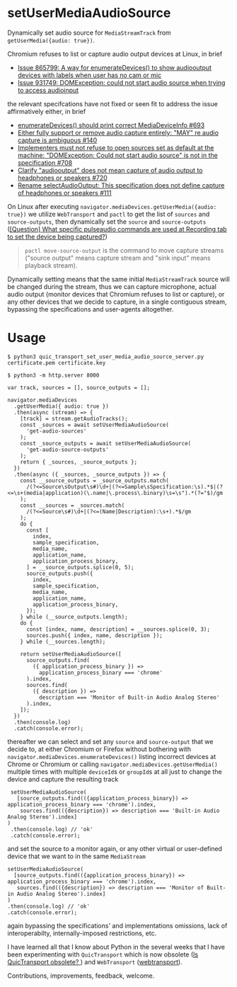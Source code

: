 # setUserMediaAudioSource
Dynamically set audio source for `MediaStreamTrack` from `getUserMedia({audio: true})`.

Chromium refuses to list or capture audio output devices at Linux, in brief 

- [Issue 865799: A way for enumerateDevices() to show audiooutput devices with labels when user has no cam or mic](https://bugs.chromium.org/p/chromium/issues/detail?id=865799) 
- [Issue 931749: DOMException: could not start audio source when trying to access audioinput](https://bugs.chromium.org/p/chromium/issues/detail?id=931749)

the relevant specifcations have not fixed or seen fit to address the issue affirmatively either, in brief

- [enumerateDevices() should print correct MediaDeviceInfo #693](https://github.com/w3c/mediacapture-main/issues/693)
- [Either fully support or remove audio capture entirely: "MAY" re audio capture is ambiguous #140](https://github.com/w3c/mediacapture-screen-share/issues/140)
- [Implementers must not refuse to open sources set as default at the machine: "DOMException: Could not start audio source" is not in the specification #708](https://github.com/w3c/mediacapture-main/issues/708)
- [Clarify "audiooutput" does not mean capture of audio output to headphones or speakers #720](https://github.com/w3c/mediacapture-main/issues/720)
- [Rename selectAudioOutput: This specification does not define capture of headphones or speakers #111](https://github.com/w3c/mediacapture-output/issues/111)

On Linux after executing `navigator.mediaDevices.getUserMedia({audio: true})` we utilize `WebTransport` and `pactl` to get the list of `sources` and `source-outputs`, then dynamically set the `source` and `source-outputs` ([[Question] What specific pulseaudio commands are used at Recording tab to set the device being captured?](https://gitlab.freedesktop.org/pulseaudio/pavucontrol/-/issues/91#note_590795))

> `pactl move-source-output` is the command to move capture streams ("source output" means capture stream and "sink input" means playback stream).

Dynamically setting means that the same initial `MediaStreamTrack` source will be changed during the stream, thus we can capture microphone, actual audio output (monitor devices that Chromium refuses to list or capture), or any other devices that we decide to capture, in a single contiguous stream, bypassing the specifications and user-agents altogether.

# Usage

```
$ python3 quic_transport_set_user_media_audio_source_server.py certificate.pem certificate.key
```

```
$ python3 -m http.server 8000
```


```
var track, sources = [], source_outputs = [];

navigator.mediaDevices
  .getUserMedia({ audio: true })
  .then(async (stream) => {
    [track] = stream.getAudioTracks();
    const _sources = await setUserMediaAudioSource(
      'get-audio-sources'
    );
    const _source_outputs = await setUserMediaAudioSource(
      'get-audio-source-outputs'
    );
    return { _sources, _source_outputs };
  })
  .then(async ({ _sources, _source_outputs }) => {
    const __source_outputs = _source_outputs.match(
      /(?<=Source\sOutput\s#)\d+|(?<=Sample\sSpecification:\s).*$|(?<=\s+(media|application)(\.name|\.process\.binary)\s=\s").*(?="$)/gm
    );
    const __sources = _sources.match(
      /(?<=Source\s#)\d+|(?<=(Name|Description):\s+).*$/gm
    );
    do {
      const [
        index,
        sample_specification,
        media_name,
        application_name,
        application_process_binary,
      ] = __source_outputs.splice(0, 5);
      source_outputs.push({
        index,
        sample_specification,
        media_name,
        application_name,
        application_process_binary,
      });
    } while (__source_outputs.length);
    do {
      const [index, name, description] = __sources.splice(0, 3);
      sources.push({ index, name, description });
    } while (__sources.length);

    return setUserMediaAudioSource([
      source_outputs.find(
        ({ application_process_binary }) =>
          application_process_binary === 'chrome'
      ).index,
      sources.find(
        ({ description }) =>
          description === 'Monitor of Built-in Audio Analog Stereo'
      ).index,
    ]);
  })
  .then(console.log)
  .catch(console.error);
  ```
  
thereafter we can select and set any `source` and `source-output` that we decide to, at either Chromium or Firefox without bothering with `navigator.mediaDevices.enumerateDevices()` listing incorrect devices at Chrome or Chromium or calling `navigator.mediaDevices.getUserMedia()` multiple times with multiple `deviceId`s or `groupId`s at all just to change the device and capture the resulting track
  
 ```
  setUserMediaAudioSource(
    [source_outputs.find(({application_process_binary}) => application_process_binary === 'chrome').index, 
     sources.find(({description}) => description === 'Built-in Audio Analog Stereo').index]
 )
  .then(console.log) // 'ok'
  .catch(console.error);
 ```
 
 and set the source to a monitor again, or any other virtual or user-defined device that we want to in the same `MediaStream`
 
  ```
  setUserMediaAudioSource(
    [source_outputs.find(({application_process_binary}) => application_process_binary === 'chrome').index, 
     sources.find(({description}) => description === 'Monitor of Built-in Audio Analog Stereo').index]
 )
  .then(console.log) // 'ok'
  .catch(console.error);
 ```
 
again bypassing the specifications' and implementations omissions, lack of interoperabilty, internally-imposed restrictions, etc.

I have learned all that I know about Python in the several weeks that I have been experimenting with `QuicTransport` which is now obsolete ([Is QuicTransport obsolete?
](https://groups.google.com/a/chromium.org/g/web-transport-dev/c/PpQokbD6SbA/m/NImdr-9jBwAJ?pli=1)) and `WebTransport` ([webtransport](https://github.com/GoogleChrome/samples/tree/gh-pages/webtransport)).

Contributions, improvements, feedback, welcome. 
